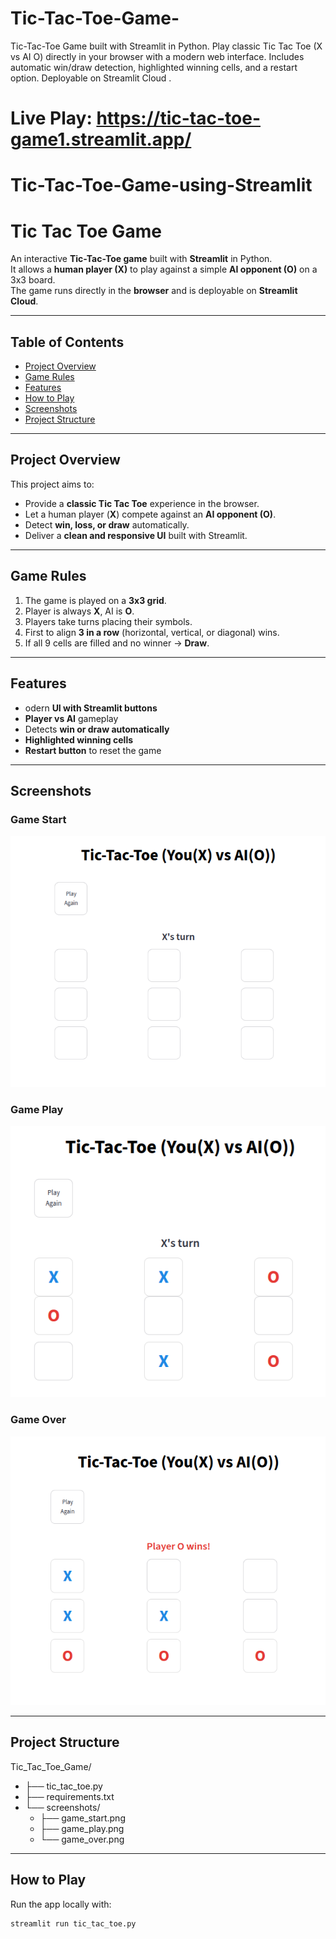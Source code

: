 # Tic-Tac-Toe-Game-
 Tic-Tac-Toe Game built with Streamlit in Python.   Play classic Tic Tac Toe (X vs AI O) directly in your browser with a modern web interface.   Includes automatic win/draw detection, highlighted winning cells, and a restart option.   Deployable on Streamlit Cloud .
 
 # Live Play: https://tic-tac-toe-game1.streamlit.app/

# Tic-Tac-Toe-Game-using-Streamlit
#  Tic Tac Toe Game  

An interactive **Tic-Tac-Toe game** built with **Streamlit** in Python.  
It allows a **human player (X)** to play against a simple **AI opponent (O)** on a 3x3 board.  
The game runs directly in the **browser** and is deployable on **Streamlit Cloud**.  

---

##  Table of Contents

- [Project Overview](#project-overview)  
- [Game Rules](#game-rules)  
- [Features](#features)  
- [How to Play](#how-to-play)  
- [Screenshots](#screenshots)  
- [Project Structure](#project-structure)  


---

##  Project Overview

This project aims to:

- Provide a **classic Tic Tac Toe** experience in the browser.  
- Let a human player (**X**) compete against an **AI opponent (O)**.  
- Detect **win, loss, or draw** automatically.  
- Deliver a **clean and responsive UI** built with Streamlit.  

---

##  Game Rules

1. The game is played on a **3x3 grid**.  
2. Player is always **X**, AI is **O**.  
3. Players take turns placing their symbols.  
4. First to align **3 in a row** (horizontal, vertical, or diagonal) wins.  
5. If all 9 cells are filled and no winner → **Draw**.  

---

##  Features

-  odern **UI with Streamlit buttons**  
-  **Player vs AI** gameplay  
-  Detects **win or draw automatically**  
-  **Highlighted winning cells**  
-  **Restart button** to reset the game  


---

##   Screenshots

###  Game Start  


![Game Start](/Tic_Tac_Toe_Game/screenshots/game_start.png)

###  Game Play 


![Game Play](/Tic_Tac_Toe_Game/screenshots/game_play.png)

###  Game Over


![Game Over](/Tic_Tac_Toe_Game/screenshots/game_over.png)



---

##  Project Structure

Tic_Tac_Toe_Game/
- ├── tic_tac_toe.py        
- ├── requirements.txt                     
- └── screenshots/          
    - ├── game_start.png
    - ├── game_play.png
    - └── game_over.png

---

##  How to Play

Run the app locally with:

```bash
streamlit run tic_tac_toe.py

